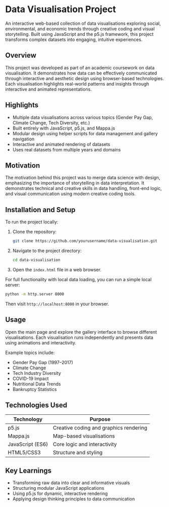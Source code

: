 # Data Visualisation Project

An interactive web-based collection of data visualisations exploring social, environmental, and economic trends through creative coding and visual storytelling. Built using JavaScript and the p5.js framework, this project transforms complex datasets into engaging, intuitive experiences.

## Overview

This project was developed as part of an academic coursework on data visualisation. It demonstrates how data can be effectively communicated through interactive and aesthetic design using browser-based technologies. Each visualisation highlights real-world patterns and insights through interactive and animated representations.

## Highlights

- Multiple data visualisations across various topics (Gender Pay Gap, Climate Change, Tech Diversity, etc.)
- Built entirely with JavaScript, p5.js, and Mappa.js
- Modular design using helper scripts for data management and gallery navigation
- Interactive and animated rendering of datasets
- Uses real datasets from multiple years and domains

## Motivation

The motivation behind this project was to merge data science with design, emphasizing the importance of storytelling in data interpretation. It demonstrates technical and creative skills in data handling, front-end logic, and visual communication using modern creative coding tools.

## Installation and Setup

To run the project locally:

1. Clone the repository:
   ```bash
   git clone https://github.com/yourusername/data-visualisation.git

2. Navigate to the project directory:

   ```bash
   cd data-visualisation
   ```
3. Open the `index.html` file in a web browser.

For full functionality with local data loading, you can run a simple local server:

```bash
python -m http.server 8000
```

Then visit `http://localhost:8000` in your browser.

## Usage

Open the main page and explore the gallery interface to browse different visualisations.
Each visualisation runs independently and presents data using animations and interactivity.

Example topics include:

* Gender Pay Gap (1997–2017)
* Climate Change
* Tech Industry Diversity
* COVID-19 Impact
* Nutritional Data Trends
* Bankruptcy Statistics

## Technologies Used

| Technology       | Purpose                                |
| ---------------- | -------------------------------------- |
| p5.js            | Creative coding and graphics rendering |
| Mappa.js         | Map-based visualisations               |
| JavaScript (ES6) | Core logic and interactivity           |
| HTML5/CSS3       | Structure and styling                  |

## Key Learnings

* Transforming raw data into clear and informative visuals
* Structuring modular JavaScript applications
* Using p5.js for dynamic, interactive rendering
* Applying design thinking principles to data communication

